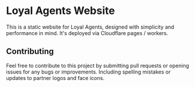 # Loyal Agents Website

This is a static website for Loyal Agents, designed with simplicity and performance in mind. It's deployed via Cloudflare pages / workers.

## Contributing

Feel free to contribute to this project by submitting pull requests or opening issues for any bugs or improvements. Including spelling mistakes or updates to partner logos and face icons.
